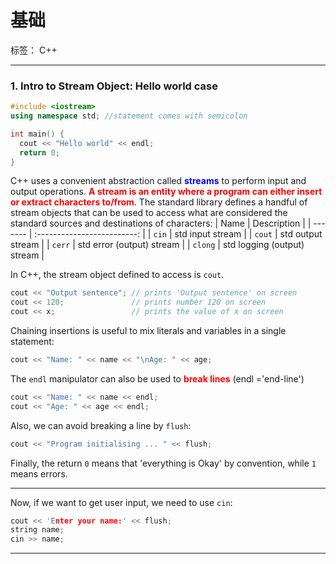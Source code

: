 # 基础

标签： C++

---

### 1. Intro to Stream Object: Hello world case
```C++
#include <iostream>
using namespace std; //statement comes with semicolon

int main() {
  cout << "Hello world" << endl;
  return 0;
}
```
C++ uses a convenient abstraction called <font color='blue'>**streams**</font> to perform input and output operations. <font color='red'>**A stream is an entity where a program can either insert or extract characters to/from**</font>. The standard library defines a handful of stream objects that can be used to access what are considered the standard sources and destinations of characters:
| Name    |         Description         |
| ------- | :-------------------------: |
| `cin`   |      std input stream       |
| `cout`  |      std output stream      |
| `cerr`  |  std error (output) stream  |
| `clong` | std logging (output) stream |

In C++, the stream object defined to access is `cout`.
```C++
cout << "Output sentence"; // prints 'Output sentence' on screen
cout << 120;               // prints number 120 on screen
cout << x;                 // prints the value of x on screen  
```
Chaining insertions is useful to mix literals and variables in a single statement:
```C++
cout << "Name: " << name << "\nAge: " << age;
```
The `endl` manipulator can also be used to <font color='red'>**break lines**</font> (endl ='end-line')
```C++
cout << "Name: " << name << endl;
cout << "Age: " << age << endl;
```
Also, we can avoid breaking a line by `flush`:
```C++
cout << "Program initialising ... " << flush;
```

Finally, the return `0` means that 'everything is Okay' by convention, while `1` means errors.

---
Now, if we want to get user input, we need to use `cin`:
```C++
cout << 'Enter your name:' << flush;
string name;
cin >> name;
```

---
